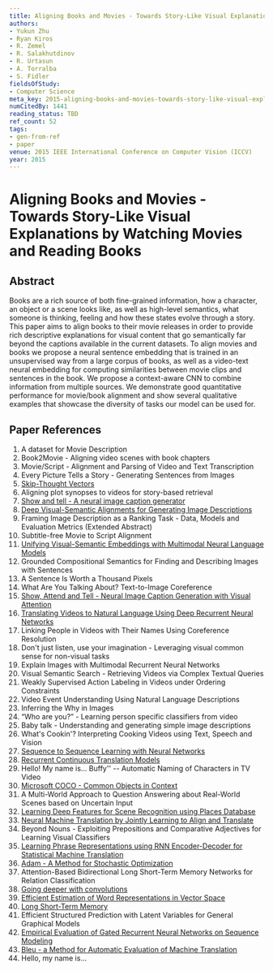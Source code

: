 ```yaml
---
title: Aligning Books and Movies - Towards Story-Like Visual Explanations by Watching Movies and Reading Books
authors:
- Yukun Zhu
- Ryan Kiros
- R. Zemel
- R. Salakhutdinov
- R. Urtasun
- A. Torralba
- S. Fidler
fieldsOfStudy:
- Computer Science
meta_key: 2015-aligning-books-and-movies-towards-story-like-visual-explanations-by-watching-movies-and-reading-books
numCitedBy: 1441
reading_status: TBD
ref_count: 52
tags:
- gen-from-ref
- paper
venue: 2015 IEEE International Conference on Computer Vision (ICCV)
year: 2015
---
```


# Aligning Books and Movies - Towards Story-Like Visual Explanations by Watching Movies and Reading Books

## Abstract

Books are a rich source of both fine-grained information, how a character, an object or a scene looks like, as well as high-level semantics, what someone is thinking, feeling and how these states evolve through a story. This paper aims to align books to their movie releases in order to provide rich descriptive explanations for visual content that go semantically far beyond the captions available in the current datasets. To align movies and books we propose a neural sentence embedding that is trained in an unsupervised way from a large corpus of books, as well as a video-text neural embedding for computing similarities between movie clips and sentences in the book. We propose a context-aware CNN to combine information from multiple sources. We demonstrate good quantitative performance for movie/book alignment and show several qualitative examples that showcase the diversity of tasks our model can be used for.

## Paper References

1. A dataset for Movie Description
2. Book2Movie - Aligning video scenes with book chapters
3. Movie/Script - Alignment and Parsing of Video and Text Transcription
4. Every Picture Tells a Story - Generating Sentences from Images
5. [Skip-Thought Vectors](2015-skip-thought-vectors)
6. Aligning plot synopses to videos for story-based retrieval
7. [Show and tell - A neural image caption generator](2015-show-and-tell-a-neural-image-caption-generator)
8. [Deep Visual-Semantic Alignments for Generating Image Descriptions](2017-deep-visual-semantic-alignments-for-generating-image-descriptions)
9. Framing Image Description as a Ranking Task - Data, Models and Evaluation Metrics (Extended Abstract)
10. Subtitle-free Movie to Script Alignment
11. [Unifying Visual-Semantic Embeddings with Multimodal Neural Language Models](2014-unifying-visual-semantic-embeddings-with-multimodal-neural-language-models)
12. Grounded Compositional Semantics for Finding and Describing Images with Sentences
13. A Sentence Is Worth a Thousand Pixels
14. What Are You Talking About? Text-to-Image Coreference
15. [Show, Attend and Tell - Neural Image Caption Generation with Visual Attention](2015-show-attend-and-tell-neural-image-caption-generation-with-visual-attention)
16. [Translating Videos to Natural Language Using Deep Recurrent Neural Networks](2017-translating-videos-to-natural-language-using-deep-recurrent-neural-networks)
17. Linking People in Videos with Their Names Using Coreference Resolution
18. Don't just listen, use your imagination - Leveraging visual common sense for non-visual tasks
19. Explain Images with Multimodal Recurrent Neural Networks
20. Visual Semantic Search - Retrieving Videos via Complex Textual Queries
21. Weakly Supervised Action Labeling in Videos under Ordering Constraints
22. Video Event Understanding Using Natural Language Descriptions
23. Inferring the Why in Images
24. “Who are you?” - Learning person specific classifiers from video
25. Baby talk - Understanding and generating simple image descriptions
26. What's Cookin'? Interpreting Cooking Videos using Text, Speech and Vision
27. [Sequence to Sequence Learning with Neural Networks](2014-sequence-to-sequence-learning-with-neural-networks)
28. [Recurrent Continuous Translation Models](2013-recurrent-continuous-translation-models)
29. Hello! My name is... Buffy'' -- Automatic Naming of Characters in TV Video
30. [Microsoft COCO - Common Objects in Context](2014-microsoft-coco-common-objects-in-context)
31. A Multi-World Approach to Question Answering about Real-World Scenes based on Uncertain Input
32. [Learning Deep Features for Scene Recognition using Places Database](2014-learning-deep-features-for-scene-recognition-using-places-database)
33. [Neural Machine Translation by Jointly Learning to Align and Translate](2015-neural-machine-translation-by-jointly-learning-to-align-and-translate)
34. Beyond Nouns - Exploiting Prepositions and Comparative Adjectives for Learning Visual Classifiers
35. [Learning Phrase Representations using RNN Encoder-Decoder for Statistical Machine Translation](2014-learning-phrase-representations-using-rnn-encoder-decoder-for-statistical-machine-translation)
36. [Adam - A Method for Stochastic Optimization](2015-adam-a-method-for-stochastic-optimization)
37. Attention-Based Bidirectional Long Short-Term Memory Networks for Relation Classification
38. [Going deeper with convolutions](2015-going-deeper-with-convolutions)
39. [Efficient Estimation of Word Representations in Vector Space](2013-efficient-estimation-of-word-representations-in-vector-space)
40. [Long Short-Term Memory](1997-long-short-term-memory)
41. Efficient Structured Prediction with Latent Variables for General Graphical Models
42. [Empirical Evaluation of Gated Recurrent Neural Networks on Sequence Modeling](2014-empirical-evaluation-of-gated-recurrent-neural-networks-on-sequence-modeling)
43. [Bleu - a Method for Automatic Evaluation of Machine Translation](2002-bleu-a-method-for-automatic-evaluation-of-machine-translation)
44. Hello, my name is…
